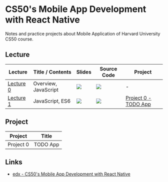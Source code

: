 # CS50's Mobile App Development with React Native
Notes and practice projects about Mobile Application of Harvard University CS50 course.

## Lecture

Lecture|Title / Contents|Slides|Source Code|Project
-------|----------------|------|-----------|-------
[Lecture 0](https://video.cs50.net/mobile/2018/spring/lectures/0)|Overview, JavaScript|[![](https://cdn1.iconfinder.com/data/icons/education-set-4/512/presentation-24.png)](http://cdn.cs50.net/mobile/2018/spring/lectures/0/lecture0.pdf)|[![](https://cdn.iconscout.com/icon/premium/png-24-thumb/code-316-739418.png)](http://cdn.cs50.net/mobile/2018/spring/lectures/0/src0.zip)|-
[Lecture 1](https://video.cs50.net/mobile/2018/spring/lectures/1)|JavaScript, ES6|[![](https://cdn1.iconfinder.com/data/icons/education-set-4/512/presentation-24.png)](http://cdn.cs50.net/mobile/2018/spring/lectures/1/lecture1.pdf)|[![](https://cdn.iconscout.com/icon/premium/png-24-thumb/code-316-739418.png)](http://cdn.cs50.net/mobile/2018/spring/lectures/1/src1.zip)|[Project 0 - TODO App](http://docs.cs50.net/mobile/2018/m/projects/0/project0.html)

## Project

Project  |Title   |
---------|--------|
Project 0|TODO App




## Links

* [edx - CS50's Mobile App Development with React Native](https://www.edx.org/course/cs50s-mobile-app-development-with-react-native)
